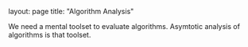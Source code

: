 layout: page
title: "Algorithm Analysis"

We need a mental toolset to evaluate algorithms.
Asymtotic analysis of algorithms is that toolset.
